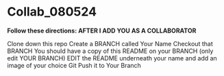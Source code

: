 # Collab_080524

<b>Follow these directions: AFTER I ADD YOU AS A COLLABORATOR</b>

Clone down this repo
Create a BRANCH called Your Name
Checkout that BRANCH
You should have a copy of this README on your BRANCH (only edit YOUR BRANCH)
EDIT the README underneath your name and add an image of your choice
Git Push it to Your Branch
